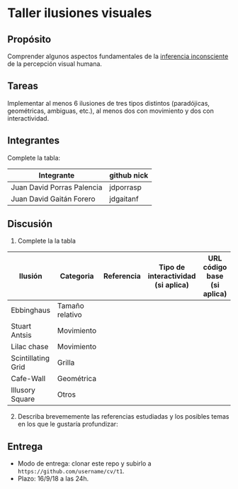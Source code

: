 # Taller ilusiones visuales

## Propósito

Comprender algunos aspectos fundamentales de la [inferencia inconsciente](https://github.com/VisualComputing/Cognitive) de la percepción visual humana.

## Tareas

Implementar al menos 6 ilusiones de tres tipos distintos (paradójicas, geométricas, ambiguas, etc.), al menos dos con movimiento y dos con interactividad.

## Integrantes
Complete la tabla:

|         Integrante         | github nick |
|----------------------------|-------------|
| Juan David Porras Palencia |  jdporrasp  |
|  Juan David Gaitán Forero  |  jdgaitanf  |

## Discusión

1. Complete la la tabla

|    Ilusión         |   Categoria     | Referencia | Tipo de interactividad (si aplica) | URL código base (si aplica) |
|--------------------|-----------------|------------|------------------------------------|-----------------------------|
| Ebbinghaus         | Tamaño relativo |            |                                    |                             |
| Stuart Antsis      | Movimiento      |            |                                    |                             |
| Lilac chase        | Movimiento      |            |                                    |                             |
| Scintillating Grid | Grilla          |            |                                    |                             |
| Cafe-Wall          | Geométrica      |            |                                    |                             |
| Illusory Square    | Otros           |            |                                    |                             |

2. Describa brevememente las referencias estudiadas y los posibles temas en los que le gustaría profundizar:

## Entrega

* Modo de entrega: clonar este repo y subirlo a `https://github.com/username/cv/t1`.
* Plazo: 16/9/18 a las 24h.
